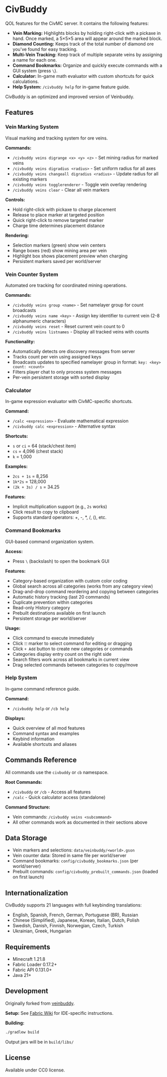# CivBuddy

QOL features for the CivMC server. It contains the following features:

- **Vein Marking:** Highlights blocks by holding right-click with a pickaxe in hand. Once marked, a 5×5×5 area will appear around the marked block.
- **Diamond Counting:** Keeps track of the total number of diamond ore you've found for easy tracking.
- **Multi-Vein Tracking:** Keep track of multiple separate veins by assigning a name for each one.
- **Command Bookmarks:** Organize and quickly execute commands with a GUI system (press `\`).
- **Calculator:** In-game math evaluator with custom shortcuts for quick calculations.
- **Help System:** `/civbuddy help` for in-game feature guide.

CivBuddy is an optimized and improved version of Veinbuddy.

## Features

### Vein Marking System
Visual marking and tracking system for ore veins.

**Commands:**
- `/civbuddy veins digrange <x> <y> <z>` - Set mining radius for marked veins
- `/civbuddy veins digradius <radius>` - Set uniform radius for all axes
- `/civbuddy veins changeall digradius <radius>` - Update radius for all existing markers
- `/civbuddy veins togglerenderer` - Toggle vein overlay rendering
- `/civbuddy veins clear` - Clear all vein markers

**Controls:**
- Hold right-click with pickaxe to charge placement
- Release to place marker at targeted position
- Quick right-click to remove targeted marker
- Charge time determines placement distance 

**Rendering:**
- Selection markers (green) show vein centers
- Range boxes (red) show mining area per vein
- Highlight box shows placement preview when charging
- Persistent markers saved per world/server

### Vein Counter System
Automated ore tracking for coordinated mining operations.

**Commands:**
- `/civbuddy veins group <name>` - Set namelayer group for count broadcasts
- `/civbuddy veins name <key>` - Assign key identifier to current vein (2-8 alphanumeric characters)
- `/civbuddy veins reset` - Reset current vein count to 0
- `/civbuddy veins listnames` - Display all tracked veins with counts

**Functionality:**
- Automatically detects ore discovery messages from server
- Tracks count per vein using assigned keys
- Broadcasts updates to specified namelayer group in format: `key: <key> count: <count>`
- Filters player chat to only process system messages
- Per-vein persistent storage with sorted display

### Calculator
In-game expression evaluator with CivMC-specific shortcuts.

**Command:**
- `/calc <expression>` - Evaluate mathematical expression
- `/civbuddy calc <expression>` - Alternative syntax

**Shortcuts:**
- `s` or `ci` = 64 (stack/chest item)
- `cs` = 4,096 (chest stack)
- `k` = 1,000

**Examples:**
- `2cs + 1s` = 8,256
- `1k*2s` = 128,000
- `(2k + 3s) / s` = 34.25

**Features:**
- Implicit multiplication support (e.g., `2s` works)
- Click result to copy to clipboard
- Supports standard operators: +, -, *, /, (), etc.

### Command Bookmarks
GUI-based command organization system.

**Access:**
- Press `\` (backslash) to open the bookmark GUI

**Features:**
- Category-based organization with custom color coding
- Global search across all categories (works from any category view)
- Drag-and-drop command reordering and copying between categories
- Automatic history tracking (last 20 commands)
- Duplicate prevention within categories
- Read-only History category
- Prebuilt destinations available on first launch
- Persistent storage per world/server

**Usage:**
- Click command to execute immediately
- Click `⁝⁝⁝` marker to select command for editing or dragging
- Click `+ Add` button to create new categories or commands
- Categories display entry count on the right side
- Search filters work across all bookmarks in current view
- Drag selected commands between categories to copy/move

### Help System
In-game command reference guide.

**Command:**
- `/civbuddy help` or `/cb help`

**Displays:**
- Quick overview of all mod features
- Command syntax and examples
- Keybind information
- Available shortcuts and aliases

## Commands Reference

All commands use the `civbuddy` or `cb` namespace.

**Root Commands:**
- `/civbuddy` or `/cb` - Access all features
- `/calc` - Quick calculator access (standalone)

**Command Structure:**
- Vein commands: `/civbuddy veins <subcommand>`
- All other commands work as documented in their sections above

## Data Storage
- Vein markers and selections: `data/veinbuddy/<world>.gson`
- Vein counter data: Stored in same file per world/server
- Command bookmarks: `config/civbuddy_bookmarks.json` (per world/server)
- Prebuilt commands: `config/civbuddy_prebuilt_commands.json` (loaded on first launch)

## Internationalization
CivBuddy supports 21 languages with full keybinding translations:
- English, Spanish, French, German, Portuguese (BR), Russian
- Chinese (Simplified), Japanese, Korean, Italian, Dutch, Polish
- Swedish, Danish, Finnish, Norwegian, Czech, Turkish
- Ukrainian, Greek, Hungarian

## Requirements
- Minecraft 1.21.8
- Fabric Loader 0.17.2+
- Fabric API 0.131.0+
- Java 21+

## Development
Originally forked from [veinbuddy](https://github.com/sbobicus/veinbuddy).

**Setup:**
See [Fabric Wiki](https://fabricmc.net/wiki/tutorial:setup) for IDE-specific instructions.

**Building:**
```bash
./gradlew build
```

Output jars will be in `build/libs/`

## License
Available under CC0 license.
